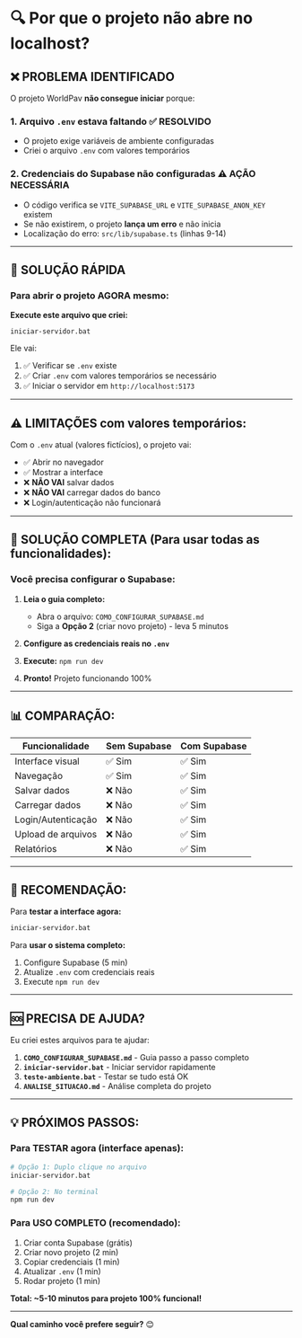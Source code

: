 # 🔍 Por que o projeto não abre no localhost?

## ❌ PROBLEMA IDENTIFICADO

O projeto WorldPav **não consegue iniciar** porque:

### 1. **Arquivo `.env` estava faltando** ✅ RESOLVIDO
- O projeto exige variáveis de ambiente configuradas
- Criei o arquivo `.env` com valores temporários

### 2. **Credenciais do Supabase não configuradas** ⚠️ AÇÃO NECESSÁRIA
- O código verifica se `VITE_SUPABASE_URL` e `VITE_SUPABASE_ANON_KEY` existem
- Se não existirem, o projeto **lança um erro** e não inicia
- Localização do erro: `src/lib/supabase.ts` (linhas 9-14)

---

## 🎯 SOLUÇÃO RÁPIDA

### Para abrir o projeto AGORA mesmo:

**Execute este arquivo que criei:**
```
iniciar-servidor.bat
```

Ele vai:
1. ✅ Verificar se `.env` existe
2. ✅ Criar `.env` com valores temporários se necessário
3. ✅ Iniciar o servidor em `http://localhost:5173`

---

## ⚠️ LIMITAÇÕES com valores temporários:

Com o `.env` atual (valores fictícios), o projeto vai:
- ✅ Abrir no navegador
- ✅ Mostrar a interface
- ❌ **NÃO VAI** salvar dados
- ❌ **NÃO VAI** carregar dados do banco
- ❌ Login/autenticação não funcionará

---

## 🚀 SOLUÇÃO COMPLETA (Para usar todas as funcionalidades):

### Você precisa configurar o Supabase:

1. **Leia o guia completo:**
   - Abra o arquivo: `COMO_CONFIGURAR_SUPABASE.md`
   - Siga a **Opção 2** (criar novo projeto) - leva 5 minutos

2. **Configure as credenciais reais no `.env`**

3. **Execute:** `npm run dev`

4. **Pronto!** Projeto funcionando 100%

---

## 📊 COMPARAÇÃO:

| Funcionalidade | Sem Supabase | Com Supabase |
|---|---|---|
| Interface visual | ✅ Sim | ✅ Sim |
| Navegação | ✅ Sim | ✅ Sim |
| Salvar dados | ❌ Não | ✅ Sim |
| Carregar dados | ❌ Não | ✅ Sim |
| Login/Autenticação | ❌ Não | ✅ Sim |
| Upload de arquivos | ❌ Não | ✅ Sim |
| Relatórios | ❌ Não | ✅ Sim |

---

## 🎯 RECOMENDAÇÃO:

Para **testar a interface agora:**
```bash
iniciar-servidor.bat
```

Para **usar o sistema completo:**
1. Configure Supabase (5 min)
2. Atualize `.env` com credenciais reais
3. Execute `npm run dev`

---

## 🆘 PRECISA DE AJUDA?

Eu criei estes arquivos para te ajudar:

1. **`COMO_CONFIGURAR_SUPABASE.md`** - Guia passo a passo completo
2. **`iniciar-servidor.bat`** - Iniciar servidor rapidamente
3. **`teste-ambiente.bat`** - Testar se tudo está OK
4. **`ANALISE_SITUACAO.md`** - Análise completa do projeto

---

## 💡 PRÓXIMOS PASSOS:

### Para TESTAR agora (interface apenas):
```bash
# Opção 1: Duplo clique no arquivo
iniciar-servidor.bat

# Opção 2: No terminal
npm run dev
```

### Para USO COMPLETO (recomendado):
1. Criar conta Supabase (grátis)
2. Criar novo projeto (2 min)
3. Copiar credenciais (1 min)
4. Atualizar `.env` (1 min)
5. Rodar projeto (1 min)

**Total: ~5-10 minutos para projeto 100% funcional!**

---

**Qual caminho você prefere seguir?** 😊



